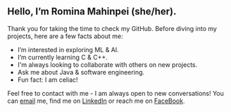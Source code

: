 ## Hello, I’m Romina Mahinpei (she/her).
Thank you for taking the time to check my GitHub. Before diving into my projects, here are a few facts about me:
- I’m interested in exploring ML & AI.
- I’m currently learning C & C++.
- I'm always looking to collaborate with others on new projects.
- Ask me about Java & software engineering.
- Fun fact: I am celiac!


Feel free to contact with me - I am always open to new conversations! You can [email](mailto:[romina.mahinpei@yahoo.com]) me, find me on [LinkedIn](https://www.linkedin.com/in/romina-mahinpei/) or reach me on [FaceBook](https://www.facebook.com/Romina.Mahinpei").

<!---
rmahinpei/rmahinpei is a ✨ special ✨ repository because its `README.md` (this file) appears on your GitHub profile.
You can click the Preview link to take a look at your changes.
--->
